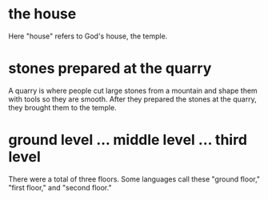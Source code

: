 # the house

Here "house" refers to God's house, the temple.

# stones prepared at the quarry

A quarry is where people cut large stones from a mountain and shape them with tools so they are smooth. After they prepared the stones at the quarry, they brought them to the temple.

# ground level ... middle level ... third level

There were a total of three floors. Some languages call these "ground floor," "first floor," and "second floor."